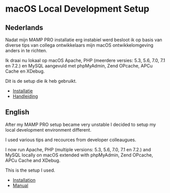 # macOS Local Development Setup

## Nederlands

Nadat mijn MAMP PRO installatie erg instabiel werd besloot ik op basis van diverse tips van collega ontwikkelaars mijn macOS ontwikkelomgeving anders in te richten.

Ik draai nu lokaal op macOS Apache, PHP (meerdere versies: 5.3, 5.6, 7.0, 7.1 en 7.2.) en MySQL aangevuld met phpMyAdmin, Zend OPcache, APCu Cache en XDebug.

Dit is de setup die ik heb gebruikt.

- <a href="https://github.com/renekreijveld/macOS-Local-Development-Setup/blob/master/development.setup.dutch.md" target="_blank">Installatie</a>
- <a href="https://github.com/renekreijveld/macOS-Local-Development-Setup/blob/master/manual.dutch.md" target="_blank">Handleiding</a>

## English

After my MAMP PRO setup became very unstable I decided to setup my local development environment different.

I used various tips and recources from developer colleaugues.

I now run Apache, PHP (multiple versions: 5.3, 5.6, 7.0, 7.1 en 7.2.) and MySQL locally on macOS extended with phpMyAdmin, Zend OPcache, APCu Cache and XDebug.

This is the setup I used.

- <a href="https://github.com/renekreijveld/macOS-Local-Development-Setup/blob/master/development.setup.english.md" target="_blank">Installation</a>
- <a href="https://github.com/renekreijveld/macOS-Local-Development-Setup/blob/master/manual.english.md" target="_blank">Manual</a>

